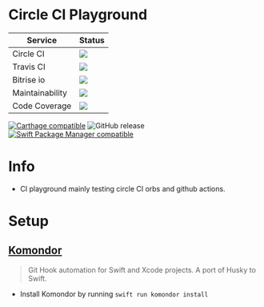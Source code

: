 # Circle CI Playground

<body>
	<table>
		<thead>
			<tr>
				<th>Service</th>
				<th>Status</th>
			</tr>
		</thead>
		<tbody>
		<tr>
				<td>Circle CI</td>
				<td><a href="https://circleci.com/kevnm67/Circle-CI-Playground">
						<img src="https://circleci.com/gh/kevnm67/Circle-CI-Playground.svg?style=svg" />
				</a></td>
			</tr>
			<tr>
				<td>Travis CI</td>
				<td><a href="https://travis-ci.com/kevnm67/Circle-CI-Playground">
						<img src="https://travis-ci.com/kevnm67/Circle-CI-Playground.svg?branch=master" />
					</a></td>
			</tr>
			<tr>
				<td>Bitrise io</td>
				<td><a href="https://app.bitrise.io/app/0330010d71e169b0">
						<img src="https://app.bitrise.io/app/0330010d71e169b0/status.svg?token=-p7HyqHPA2yhM6qJ314LHA&branch=master" />
					</a></td>
			</tr>
			<tr>
				<td>Maintainability</td>
				<td><a href="https://codeclimate.com/github/kevnm67/Circle-CI-Playground/maintainability">
						<img src="https://api.codeclimate.com/v1/badges/7b2a5876060532965ee2/maintainability" />
					</a></td>
			</tr>
			<tr>
			<td>Code Coverage</td>
			<td><a href="https://codeclimate.com/github/kevnm67/Circle-CI-Playground/test_coverage">
					<img src="https://api.codeclimate.com/v1/badges/7b2a5876060532965ee2/test_coverage" />
				</a></td>
			</tr>
		</tbody>
	</table>
</body>

[![Carthage compatible](https://img.shields.io/badge/Carthage-compatible-4BC51D.svg?style=flat)](https://github.com/Carthage/Carthage)
![GitHub release](https://img.shields.io/github/v/release/kevnm67/Circle-CI-Playground?include_prereleases)
[![Swift Package Manager compatible](https://img.shields.io/badge/Swift%20Package%20Manager-compatible-brightgreen.svg)](https://github.com/apple/swift-package-manager)

# Info
- CI playground mainly testing circle CI orbs and github actions.

# Setup

## [Komondor](https://github.com/shibapm/Komondor)
> Git Hook automation for Swift and Xcode projects. A port of Husky to Swift.
- Install Komondor by running ```swift run komondor install```
